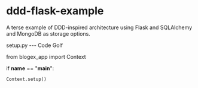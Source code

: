 ddd-flask-example
=================

A terse example of DDD-inspired architecture using Flask and SQLAlchemy and MongoDB as storage options.


setup.py --- Code Golf

from blogex_app import Context

if __name__ == "__main__":

    Context.setup()
